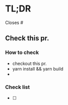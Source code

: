 # TL;DR

Closes #

## Check this pr.

### How to check

*   checkout this pr.
*   yarn install && yarn build
*

### Check list

*   [ ]
